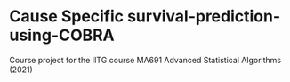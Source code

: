 # Cause Specific survival-prediction-using-COBRA
Course project for the IITG course MA691 Advanced Statistical Algorithms (2021)
